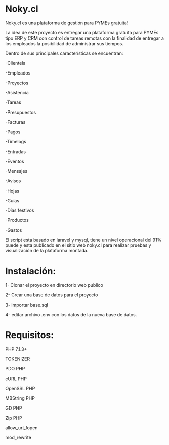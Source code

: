 # Noky.cl
Noky.cl es una plataforma de gestión para PYMEs gratuita!

La idea de este proyecto es entregar una plataforma gratuita para PYMEs tipo ERP y CRM con control de tareas remotas con la finalidad de entregar a los empleados la posibilidad de administrar sus tiempos.

Dentro de sus principales características se encuentran:

-Clientela

-Empleados

-Proyectos

-Asistencia

-Tareas

-Presupuestos

-Facturas

-Pagos

-Timelogs

-Entradas

-Eventos

-Mensajes

-Avisos

-Hojas

-Guías

-Días festivos

-Productos

-Gastos

El script esta basado en laravel y mysql, tiene un nivel operacional del 91% puede y esta publicado en el sitio web noky.cl para realizar pruebas y visualización de la plataforma montada.

# Instalación:

1- Clonar el proyecto en directorio web publico

2- Crear una base de datos para el proyecto

3- importar base.sql 

4- editar archivo .env con los datos de la nueva base de datos.

# Requisitos:

PHP 7.1.3+

TOKENIZER

PDO PHP

cURL PHP

OpenSSL PHP

MBString PHP

GD PHP

Zip PHP

allow_url_fopen

mod_rewrite
